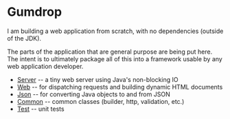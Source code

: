# Gumdrop

I am building a web application from scratch, with no dependencies (outside of the JDK).

The parts of the application that are general purpose are being put here. The intent is to ultimately package
all of this into a framework usable by any web application developer.

* [Server](gumdrop.server) -- a tiny web server using Java's non-blocking IO
* [Web](gumdrop.web) -- for dispatching requests and building dynamic HTML documents
* [Json](gumdrop.json) -- for converting Java objects to and from JSON
* [Common](gumdrop.common) -- common classes (builder, http, validation, etc.)
* [Test](gumdrop.test) -- unit tests
